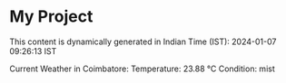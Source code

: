 # My Project

This content is dynamically generated in Indian Time (IST): 2024-01-07 09:26:13 IST


Current Weather in Coimbatore:
Temperature: 23.88 °C
Condition: mist
